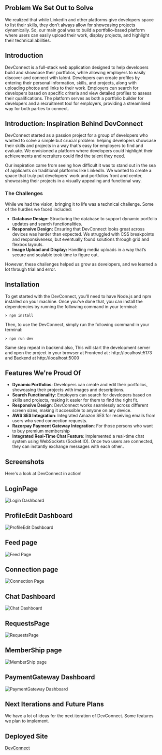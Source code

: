 ## Problem We Set Out to Solve

We realized that while LinkedIn and other platforms give developers space to list their skills, they don't always allow for showcasing projects dynamically. So, our main goal was to build a portfolio-based platform where users can easily upload their work, display projects, and highlight their technical abilities.

## Introduction
DevConnect is a full-stack web application designed to help developers build and showcase their portfolios, while allowing employers to easily discover and connect with talent. Developers can create profiles by entering their personal information, skills, and projects, along with uploading photos and links to their work. Employers can search for developers based on specific criteria and view detailed profiles to assess their qualifications. The platform serves as both a portfolio builder for developers and a recruitment tool for employers, providing a streamlined way for both parties to connect.

## Introduction: Inspiration Behind DevConnect

DevConnect started as a passion project for a group of developers who wanted to solve a simple but crucial problem: helping developers showcase their skills and projects in a way that's easy for employers to find and evaluate. We envisioned a platform where developers could highlight their achievements and recruiters could find the talent they need.

Our inspiration came from seeing how difficult it was to stand out in the sea of applicants on traditional platforms like LinkedIn. We wanted to create a space that truly put developers' work and portfolios front and center, showcasing their projects in a visually appealing and functional way.

### The Challenges

While we had the vision, bringing it to life was a technical challenge. Some of the hurdles we faced included:
- **Database Design:** Structuring the database to support dynamic portfolio updates and search functionalities.
- **Responsive Design:** Ensuring that DevConnect looks great across devices was harder than expected. We struggled with CSS breakpoints and responsiveness, but eventually found solutions through grid and flexbox layouts.
- **Image Upload and Display:** Handling media uploads in a way that’s secure and scalable took time to figure out.

However, these challenges helped us grow as developers, and we learned a lot through trial and error.

## Installation

To get started with the DevConnect, you'll need to have Node.js and npm installed on your machine. Once you've done that, you can install the dependencies by running the following command in your terminal:

```
> npm install
```

Then, to use the DevConnect, simply run the following command in your terminal:

```
> npm run dev
```

Same step repeat in backend also, This will start the development server and open the project in your browser at Frontend at : http://localhost:5173 and Backend at http://localhost:5000

## Features We're Proud Of

- **Dynamic Portfolios**: Developers can create and edit their portfolios, showcasing their projects with images and descriptions.
- **Search Functionality**: Employers can search for developers based on skills and projects, making it easier for them to find the right fit.
- **Responsive Design**: DevConnect works seamlessly across different screen sizes, making it accessible to anyone on any device.
- **AWS SES Integration**: Integrated Amazon SES for receiving emails from users who send connection requests.
- **Razorpay Payment Gateway Integration**: For those persons who want to buy premium membership
- **Integrated Real-Time Chat Feature**: Implemented a real-time chat system using WebSockets (Socket.IO). Once two users are connected, they can instantly exchange messages with each other..

## Screenshots

Here's a look at DevConnect in action!

## LoginPage
![Login Dashboard](./images/login_page.png)

## ProfileEdit Dashboard
![ProfileEdit Dashboard](./images/profileEditPage.png)

## Feed page
![Feed Page](./images/feed_page.png)

## Connection page
![Connection Page](./images/connection_page.png)

## Chat Dashboard
![Chat Dashboard](./images/Realtime_Chatting.png)

## RequestsPage
![RequestsPage](./images/request_page.png)

## MemberShip page
![MemberShip page](./images/memberShip_page.png)

## PaymentGateway Dashboard
![PaymentGateway Dashboard](./images/paymentSuccess.png)

## Next Iterations and Future Plans

We have a lot of ideas for the next iteration of DevConnect. Some features we plan to implement.

## Deployed Site
[DevConnect](https://devconnect.solutions/)
